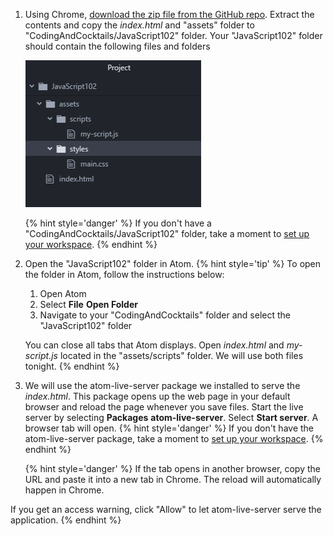 1. Using Chrome, [download the zip file from the GitHub repo](https://github.com/KansasCityWomeninTechnology/javascript-102/archive/master.zip). Extract the contents and copy the _index.html_ and "assets" folder to "CodingAndCocktails/JavaScript102" folder. Your "JavaScript102" folder should contain the following files and folders

   ![](images/files.png)

   {% hint style='danger' %}
If you don't have a "CodingAndCocktails/JavaScript102" folder, take a moment to [set up your workspace](/setup).
   {% endhint %}   

1. Open the "JavaScript102" folder in Atom.
   {% hint style='tip' %}
To open the folder in Atom, follow the instructions below:
   1. Open Atom 
   2. Select **File** <i class="fa fa-long-arrow-right"></i> **Open Folder**
   3. Navigate to your "CodingAndCocktails" folder and select the "JavaScript102" folder

   You can close all tabs that Atom displays. Open _index.html_ and _my-script.js_ located in the "assets/scripts" folder. We will use both files tonight.
  {% endhint %}   

1. We will use the atom-live-server package we installed to serve the _index.html_. This package opens up the web page in your default browser and reload the page whenever you save files. Start the live server by selecting **Packages** <i class="fa fa-long-arrow-right"></i> **atom-live-server**. Select **Start server**. A browser tab will open.
   {% hint style='danger' %}
If you don't have the atom-live-server package, take a moment to [set up your workspace](/setup).
   {% endhint %}   

   {% hint style='danger' %}
If the tab opens in another browser, copy the URL and paste it into a new tab in Chrome. The reload will automatically happen in Chrome.

If you get an access warning, click "Allow" to let atom-live-server serve the application.
   {% endhint %}   
